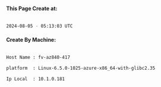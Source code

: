 
   
#### This Page Create at:

```bash

2024-08-05 - 05:13:03 UTC

```

#### Create By Machine:

```bash

Host Name : fv-az840-417

platform  : Linux-6.5.0-1025-azure-x86_64-with-glibc2.35

Ip Local  : 10.1.0.181

```

